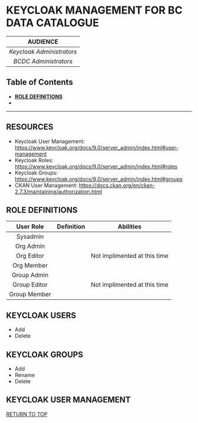 # KEYCLOAK MANAGEMENT FOR BC DATA CATALOGUE

|**AUDIENCE**|
|:---:|
| *Keycloak Administrators* | 
| *BCDC Administrators* |

## Table of Contents
+ [**ROLE DEFINITIONS**](#role-definitions)
+ 

-----------------------

## RESOURCES
+	Keycloak User Management: https://www.keycloak.org/docs/9.0/server_admin/index.html#user-management
+	Keycloak Roles: https://www.keycloak.org/docs/9.0/server_admin/index.html#roles
+	Keycloak Groups: https://www.keycloak.org/docs/9.0/server_admin/index.html#groups
+ CKAN User Management: https://docs.ckan.org/en/ckan-2.7.3/maintaining/authorization.html

## ROLE DEFINITIONS

|User Role| Definition|Abilities|
|:---:|:---:|:---:|
|Sysadmin| | |
|Org Admin| | |
|Org Editor| |Not implimented at this time |
|Org Member| | |
|Group Admin| | |
|Group Editor| |Not implimented at this time|
|Group Member| | |


## KEYCLOAK USERS
+ Add
+ Delete

## KEYCLOAK GROUPS
+ Add
+ Rename
+ Delete

## KEYCLOAK USER MANAGEMENT



[RETURN TO TOP][1]

[1]: #keycloak-management-for-bc-data-catalogue
